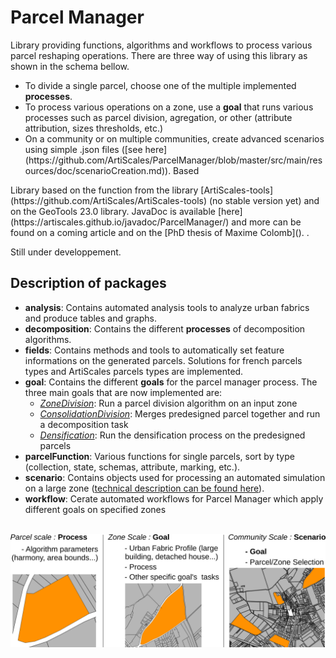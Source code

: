 # Parcel Manager

Library providing functions, algorithms and workflows to process various parcel reshaping operations.
There are three way of using this library as shown in the schema bellow. 
<ul>
    <li>To divide a single parcel, choose one of the multiple implemented <b>processes</b>.</li>
    <li>To process various operations on a zone, use a <b>goal</b> that runs various processes such as parcel division, agregation, or other (attribute attribution, sizes thresholds, etc.) </li>
    <li>On a community or on multiple communities, create advanced scenarios using simple .json files ([see here](https://github.com/ArtiScales/ParcelManager/blob/master/src/main/resources/doc/scenarioCreation.md)).
Based</li>
</ul>
Library based on the function from the library [ArtiScales-tools](https://github.com/ArtiScales/ArtiScales-tools) (no stable version yet) and on the GeoTools 23.0 library.
JavaDoc is available [here](https://artiscales.github.io/javadoc/ParcelManager/) and more can be found on a coming article and on the [PhD thesis of Maxime Colomb]().
.

Still under developpement.

## Description of packages

<ul>
<li><b>analysis</b>: Contains automated analysis tools to analyze urban fabrics and produce tables and graphs.</li>
<li><b>decomposition</b>: Contains the different <b>processes</b> of decomposition algorithms.</li>
<li><b>fields</b>: Contains methods and tools to automatically set feature informations on the generated parcels. Solutions for french parcels types and ArtiScales parcels types are implemented.</li>
<li><b>goal</b>: Contains the different <b>goals</b> for the parcel manager process. The three main goals that are now implemented are: 
    <ul>
        <li><a href="https://github.com/ArtiScales/ParcelManager/blob/master/src/main/java/fr/ign/artiscales/goal/ZoneDivision.java"><i>ZoneDivision</i></a>: Run a parcel division algorithm on an input zone</li>
        <li><a href="https://github.com/ArtiScales/ParcelManager/blob/master/src/main/java/fr/ign/artiscales/goal/ConsolidationDivision.java"><i>ConsolidationDivision</i></a>: Merges predesigned parcel together and run a decomposition task</li>
        <li><a href="https://github.com/ArtiScales/ParcelManager/blob/master/src/main/java/fr/ign/artiscales/goal/Densification.java"><i>Densification</i></a>: Run the densification process on the predesigned parcels</li>
    </ul>
</li>
<li><b>parcelFunction</b>: Various functions for single parcels, sort by type (collection, state, schemas, attribute, marking, etc.).</li>
<li><b>scenario</b>: Contains objects used for processing an automated simulation on a large zone (<a href="https://github.com/ArtiScales/ParcelManager/blob/master/src/main/resources/doc/scenarioCreation.md">technical description can be found here</a>).</li>
<li><b>workflow</b>: Cerate automated workflows for Parcel Manager which apply different goals on specified zones</li>
</ul>
<br />
<div style="text-align:center">
<img src="misc/schema.png" alt="drawing" width="900" position="middle"/>
</div>
